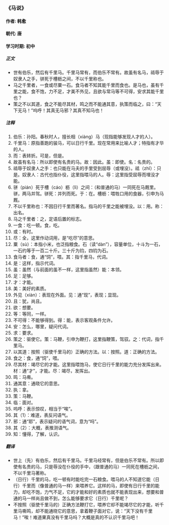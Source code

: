 ### 《马说》

#### 作者: 韩愈 

#### 朝代: 唐

#### 学习时期: 初中

##### **正文**

- 世有伯乐，然后有千里马。千里马常有，而伯乐不常有。故虽有名马，祗辱于奴隶人之手，骈死于槽枥之间，不以千里称也。
- 马之千里者，一食或尽粟一石。食马者不知其能千里而食也。是马也，虽有千里之能，食不饱，力不足，才美不外见，且欲与常马等不可得，安求其能千里也？
- 策之不以其道，食之不能尽其材，鸣之而不能通其意，执策而临之，曰：“天下无马！”呜呼！其真无马邪？其真不知马也！

##### **注释**

1. 伯乐：孙阳。春秋时人，擅长相（xiàng）马（现指能够发现人才的人）。
2. 千里马：原指善跑的骏马，可以日行千里。现在常用来比喻人才；特指有才华的人。
3. 而：表转折。可是，但是。
4. 故虽有名马：所以即使有名贵的马。故：因此。虽：即使。名：名贵的。
5. 祗辱于奴隶人之手：也只能在马夫的手里受到屈辱（或埋没）。祗（zhǐ）：只是。奴隶人：古代也指仆役，这里指喂马的人。辱：这里指受屈辱而埋没才能。
6. 骈（pián）死于槽（cáo）枥（lì）之间：（和普通的马）一同死在马厩里。骈，两马并驾。骈死：并列而死。于：在。槽枥：喂牲口用的食器，引申为马厩。
7. 不以千里称也：不因日行千里而著名。指马的千里之能被埋没。以：用。称：出名。
8. 马之千里者：之，定语后置的标志。
9. 一食：吃一顿。食，吃。
10. 或：有时。
11. 尽：全，这里作动词用，是“吃尽”的意思。
12. 粟（sù）：本指小米，也泛指粮食。石（读“dàn”），容量单位，十斗为一石，一石约等于一百二十斤。三十斤为钧，四钧为石。
13. 食马者：食，通“饲”，喂。其：指千里马，代词。
14. 是：这样，指示代词。
15. 虽：虽然（与前面的虽不一样，这里指虽然）能：本领。
16. 足：足够。
17. 才：才能。
18. 美：美好的素质。
19. 外见（xiàn）：表现在外面。见：通“现”，表现；显现。
20. 且：犹，尚且。
21. 欲：想要。
22. 等：等同，一样。
23. 不可得：不能够得到。得：能，表示客观条件允许。
24. 安：怎么，哪里，疑问代词。
25. 求：要求。
26. 策之：驱使它。策：马鞭，引申为鞭打，这里指鞭策，驾驭。之：代词，指千里马。
27. 以其道：按照（驱使千里马的）正确的方法。以：按照。道：正确的方法。
28. 食之：食，通“饲”，喂。
29. 尽其材：竭尽它的才能。这里指喂饱马，使它日行千里的能力充分发挥出来。材：通“才”，才能。尽：竭尽，发挥出。
30. 鸣：马嘶。
31. 通其意：通晓它的意思。
32. 执：拿。
33. 策：马鞭。
34. 临：面对。
35. 呜呼：表示惊叹，相当于“唉”。
36. 其（1）：难道，表反问语气。
37. 邪：通“耶”，表示疑问的语气词，意为“吗”。
38. 其（2）：大概，表推测语气。
39. 知：懂得，了解，认识。

##### **翻译**

- 世上（先）有伯乐，然后有千里马。千里马经常有，但是伯乐不常有。所以即使有名贵的马，只是辱没在仆役的手中，（跟普通的马）一同死在槽枥之间，不以千里马著称。
- （日行）千里的马，吃一顿有时能吃完一石粮食。喂马的人不知道它能（日行）千里而（像普通的马一样）来喂养它。这样的马，即使有日行千里的能力，却吃不饱，力气不足，它的才能和好的素质也就不能表现出来，想要和普通的马一样尚且做不到，怎么能够要求它（日行）千里呢？
- 不按照（驱使千里马的）正确方法鞭打它，喂养它却不能竭尽它的才能，听千里马嘶鸣，却不能通晓它的意思，拿着鞭子面对它，说：“天下没有千里马！”唉！难道果真没有千里马吗？大概是真的不认识千里马吧！